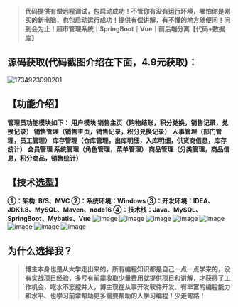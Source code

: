 > **代码提供有偿远程调试，包启动成功！不管你有没有运行环境，哪怕你是刚买的新电脑，也包启动运行成功！提供有偿讲解，有不懂的地方随便问！问到会为止！超市管理系统｜SpringBoot｜Vue｜前后端分离【代码+数据库】**
## 源码获取(代码截图介绍在下面，4.9元获取)：
![1734923090201](https://github.com/user-attachments/assets/c6489c0b-3880-4c96-927e-a15e05e1b9ec)


## 【功能介绍】
**管理员功能模块如下：
用户模块
销售主页（购物结账，积分兑换，销售记录，兑换记录）
销售管理（销售主页，销售记录，积分兑换记录）
人事管理（部门管理，员工管理）
库存管理（仓库管理，出库明细，入库明细，供货商信息，库存统计）
会员管理
系统管理（角色管理，菜单管理）
商品管理（分类管理，商品信息，积分商品，销售统计）**
## 【技术选型】
**①：架构: B/S、MVC
②：系统环境：Windows
③：开发环境：IDEA、JDK1.8、MySQL、Maven、node16
④：技术栈：Java、MySQL、SpringBoot、Mybatis、Vue**
![image](https://github.com/user-attachments/assets/362ef7b0-8173-43e2-a64f-9c744fde7b40)
![image](https://github.com/user-attachments/assets/034635a1-6efe-446c-9512-7ed8929fa40c)
![image](https://github.com/user-attachments/assets/7359c054-a948-48e1-9ee6-ea153648bd4c)
![image](https://github.com/user-attachments/assets/e09fc9ae-6b9e-40e7-8daf-e203173d371b)
![image](https://github.com/user-attachments/assets/39f75a50-8f58-4490-b688-80bd6a9f99fc)
![image](https://github.com/user-attachments/assets/88bd9161-d38e-4082-ae56-626d15ecf9aa)
![image](https://github.com/user-attachments/assets/a23de63c-8b63-4445-81a4-0fefdfbcf3b7)
![image](https://github.com/user-attachments/assets/771eb999-84d9-4b18-9820-a6d09beb20e5)

## 为什么选择我？

> **博主本身也是从大学走出来的，所有编程知识都是自己一点一点学来的，没有实战项目经验，多亏有前辈收取少量费用就提供项目和讲解，才获得了工作机会，吃水不忘挖井人，博主现在从事开发软件开发、有丰富的编程能力和水平、也学习前辈帮助更多需要帮助的人学习编程！少走弯路！**
